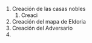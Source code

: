 1. Creación de las casas nobles
	1. Creaci
2. Creación del mapa de Eldoria
3. Creación del Adversario
4. 